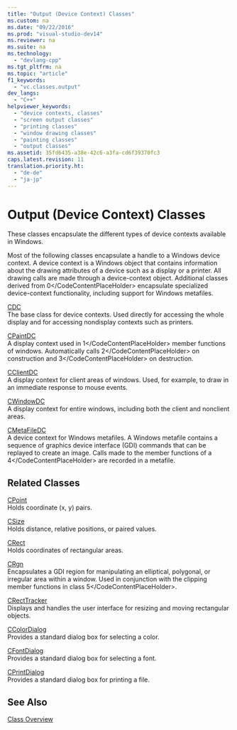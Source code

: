 ```yaml
---
title: "Output (Device Context) Classes"
ms.custom: na
ms.date: "09/22/2016"
ms.prod: "visual-studio-dev14"
ms.reviewer: na
ms.suite: na
ms.technology: 
  - "devlang-cpp"
ms.tgt_pltfrm: na
ms.topic: "article"
f1_keywords: 
  - "vc.classes.output"
dev_langs: 
  - "C++"
helpviewer_keywords: 
  - "device contexts, classes"
  - "screen output classes"
  - "printing classes"
  - "window drawing classes"
  - "painting classes"
  - "output classes"
ms.assetid: 35fd6435-a38e-42c6-a3fa-cd6f39370fc3
caps.latest.revision: 11
translation.priority.ht: 
  - "de-de"
  - "ja-jp"
---
```

# Output (Device Context) Classes
These classes encapsulate the different types of device contexts available in Windows.  
  
 Most of the following classes encapsulate a handle to a Windows device context. A device context is a Windows object that contains information about the drawing attributes of a device such as a display or a printer. All drawing calls are made through a device-context object. Additional classes derived from <CodeContentPlaceHolder>0\</CodeContentPlaceHolder> encapsulate specialized device-context functionality, including support for Windows metafiles.  
  
 [CDC](../vs140/cdc-class.md)  
 The base class for device contexts. Used directly for accessing the whole display and for accessing nondisplay contexts such as printers.  
  
 [CPaintDC](../vs140/cpaintdc-class.md)  
 A display context used in <CodeContentPlaceHolder>1\</CodeContentPlaceHolder> member functions of windows. Automatically calls <CodeContentPlaceHolder>2\</CodeContentPlaceHolder> on construction and <CodeContentPlaceHolder>3\</CodeContentPlaceHolder> on destruction.  
  
 [CClientDC](../vs140/cclientdc-class.md)  
 A display context for client areas of windows. Used, for example, to draw in an immediate response to mouse events.  
  
 [CWindowDC](../vs140/cwindowdc-class.md)  
 A display context for entire windows, including both the client and nonclient areas.  
  
 [CMetaFileDC](../vs140/cmetafiledc-class.md)  
 A device context for Windows metafiles. A Windows metafile contains a sequence of graphics device interface (GDI) commands that can be replayed to create an image. Calls made to the member functions of a <CodeContentPlaceHolder>4\</CodeContentPlaceHolder> are recorded in a metafile.  
  
## Related Classes  
 [CPoint](../vs140/cpoint-class.md)  
 Holds coordinate (x, y) pairs.  
  
 [CSize](../vs140/csize-class.md)  
 Holds distance, relative positions, or paired values.  
  
 [CRect](../vs140/crect-class.md)  
 Holds coordinates of rectangular areas.  
  
 [CRgn](../vs140/crgn-class.md)  
 Encapsulates a GDI region for manipulating an elliptical, polygonal, or irregular area within a window. Used in conjunction with the clipping member functions in class <CodeContentPlaceHolder>5\</CodeContentPlaceHolder>.  
  
 [CRectTracker](../vs140/crecttracker-class.md)  
 Displays and handles the user interface for resizing and moving rectangular objects.  
  
 [CColorDialog](../vs140/ccolordialog-class.md)  
 Provides a standard dialog box for selecting a color.  
  
 [CFontDialog](../vs140/cfontdialog-class.md)  
 Provides a standard dialog box for selecting a font.  
  
 [CPrintDialog](../vs140/cprintdialog-class.md)  
 Provides a standard dialog box for printing a file.  
  
## See Also  
 [Class Overview](../vs140/class-library-overview.md)